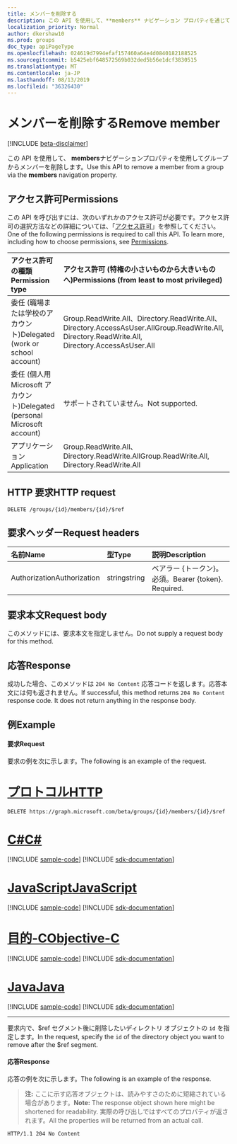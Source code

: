 ```yaml
---
title: メンバーを削除する
description: この API を使用して、**members** ナビゲーション プロパティを通じて Office 365 のグループ、セキュリティ グループ、メールが有効なセキュリティ グループからメンバーを削除できます。ユーザーや他のグループを削除できます。
localization_priority: Normal
author: dkershaw10
ms.prod: groups
doc_type: apiPageType
ms.openlocfilehash: 024619d7994efaf157460a64e4d0840182188525
ms.sourcegitcommit: b5425ebf648572569b032ded5b56e1dcf3830515
ms.translationtype: MT
ms.contentlocale: ja-JP
ms.lasthandoff: 08/13/2019
ms.locfileid: "36326430"
---
```

# <a name="remove-member"></a><span data-ttu-id="6aa42-104">メンバーを削除する</span><span class="sxs-lookup"><span data-stu-id="6aa42-104">Remove member</span></span>

[!INCLUDE [beta-disclaimer](../../includes/beta-disclaimer.md)]

<span data-ttu-id="6aa42-105">この API を使用して、 **members**ナビゲーションプロパティを使用してグループからメンバーを削除します。</span><span class="sxs-lookup"><span data-stu-id="6aa42-105">Use this API to remove a member from a group via the **members** navigation property.</span></span>

## <a name="permissions"></a><span data-ttu-id="6aa42-106">アクセス許可</span><span class="sxs-lookup"><span data-stu-id="6aa42-106">Permissions</span></span>
<span data-ttu-id="6aa42-p102">この API を呼び出すには、次のいずれかのアクセス許可が必要です。アクセス許可の選択方法などの詳細については、「[アクセス許可](/graph/permissions-reference)」を参照してください。</span><span class="sxs-lookup"><span data-stu-id="6aa42-p102">One of the following permissions is required to call this API. To learn more, including how to choose permissions, see [Permissions](/graph/permissions-reference).</span></span>

|<span data-ttu-id="6aa42-109">アクセス許可の種類</span><span class="sxs-lookup"><span data-stu-id="6aa42-109">Permission type</span></span>      | <span data-ttu-id="6aa42-110">アクセス許可 (特権の小さいものから大きいものへ)</span><span class="sxs-lookup"><span data-stu-id="6aa42-110">Permissions (from least to most privileged)</span></span>              |
|:--------------------|:---------------------------------------------------------|
|<span data-ttu-id="6aa42-111">委任 (職場または学校のアカウント)</span><span class="sxs-lookup"><span data-stu-id="6aa42-111">Delegated (work or school account)</span></span> | <span data-ttu-id="6aa42-112">Group.ReadWrite.All、Directory.ReadWrite.All、Directory.AccessAsUser.All</span><span class="sxs-lookup"><span data-stu-id="6aa42-112">Group.ReadWrite.All, Directory.ReadWrite.All, Directory.AccessAsUser.All</span></span> |
|<span data-ttu-id="6aa42-113">委任 (個人用 Microsoft アカウント)</span><span class="sxs-lookup"><span data-stu-id="6aa42-113">Delegated (personal Microsoft account)</span></span> | <span data-ttu-id="6aa42-114">サポートされていません。</span><span class="sxs-lookup"><span data-stu-id="6aa42-114">Not supported.</span></span> |
|<span data-ttu-id="6aa42-115">アプリケーション</span><span class="sxs-lookup"><span data-stu-id="6aa42-115">Application</span></span> | <span data-ttu-id="6aa42-116">Group.ReadWrite.All、Directory.ReadWrite.All</span><span class="sxs-lookup"><span data-stu-id="6aa42-116">Group.ReadWrite.All, Directory.ReadWrite.All</span></span> |

## <a name="http-request"></a><span data-ttu-id="6aa42-117">HTTP 要求</span><span class="sxs-lookup"><span data-stu-id="6aa42-117">HTTP request</span></span>
<!-- { "blockType": "ignored" } -->
```http
DELETE /groups/{id}/members/{id}/$ref
```

## <a name="request-headers"></a><span data-ttu-id="6aa42-118">要求ヘッダー</span><span class="sxs-lookup"><span data-stu-id="6aa42-118">Request headers</span></span>
| <span data-ttu-id="6aa42-119">名前</span><span class="sxs-lookup"><span data-stu-id="6aa42-119">Name</span></span>       | <span data-ttu-id="6aa42-120">型</span><span class="sxs-lookup"><span data-stu-id="6aa42-120">Type</span></span> | <span data-ttu-id="6aa42-121">説明</span><span class="sxs-lookup"><span data-stu-id="6aa42-121">Description</span></span>|
|:---------------|:--------|:----------|
| <span data-ttu-id="6aa42-122">Authorization</span><span class="sxs-lookup"><span data-stu-id="6aa42-122">Authorization</span></span>  | <span data-ttu-id="6aa42-123">string</span><span class="sxs-lookup"><span data-stu-id="6aa42-123">string</span></span>  | <span data-ttu-id="6aa42-p103">ベアラー {トークン}。必須。</span><span class="sxs-lookup"><span data-stu-id="6aa42-p103">Bearer {token}. Required.</span></span> |

## <a name="request-body"></a><span data-ttu-id="6aa42-126">要求本文</span><span class="sxs-lookup"><span data-stu-id="6aa42-126">Request body</span></span>
<span data-ttu-id="6aa42-127">このメソッドには、要求本文を指定しません。</span><span class="sxs-lookup"><span data-stu-id="6aa42-127">Do not supply a request body for this method.</span></span>

## <a name="response"></a><span data-ttu-id="6aa42-128">応答</span><span class="sxs-lookup"><span data-stu-id="6aa42-128">Response</span></span>
<span data-ttu-id="6aa42-p104">成功した場合、このメソッドは `204 No Content` 応答コードを返します。応答本文には何も返されません。</span><span class="sxs-lookup"><span data-stu-id="6aa42-p104">If successful, this method returns `204 No Content` response code. It does not return anything in the response body.</span></span>

## <a name="example"></a><span data-ttu-id="6aa42-131">例</span><span class="sxs-lookup"><span data-stu-id="6aa42-131">Example</span></span>
#### <a name="request"></a><span data-ttu-id="6aa42-132">要求</span><span class="sxs-lookup"><span data-stu-id="6aa42-132">Request</span></span>
<span data-ttu-id="6aa42-133">要求の例を次に示します。</span><span class="sxs-lookup"><span data-stu-id="6aa42-133">The following is an example of the request.</span></span>

# <a name="httptabhttp"></a>[<span data-ttu-id="6aa42-134">プロトコル</span><span class="sxs-lookup"><span data-stu-id="6aa42-134">HTTP</span></span>](#tab/http)
<!-- {
  "blockType": "request",
  "name": "delete_member_from_group"
}-->
```http
DELETE https://graph.microsoft.com/beta/groups/{id}/members/{id}/$ref
```
# <a name="ctabcsharp"></a>[<span data-ttu-id="6aa42-135">C#</span><span class="sxs-lookup"><span data-stu-id="6aa42-135">C#</span></span>](#tab/csharp)
[!INCLUDE [sample-code](../includes/snippets/csharp/delete-member-from-group-csharp-snippets.md)]
[!INCLUDE [sdk-documentation](../includes/snippets/snippets-sdk-documentation-link.md)]

# <a name="javascripttabjavascript"></a>[<span data-ttu-id="6aa42-136">JavaScript</span><span class="sxs-lookup"><span data-stu-id="6aa42-136">JavaScript</span></span>](#tab/javascript)
[!INCLUDE [sample-code](../includes/snippets/javascript/delete-member-from-group-javascript-snippets.md)]
[!INCLUDE [sdk-documentation](../includes/snippets/snippets-sdk-documentation-link.md)]

# <a name="objective-ctabobjc"></a>[<span data-ttu-id="6aa42-137">目的-C</span><span class="sxs-lookup"><span data-stu-id="6aa42-137">Objective-C</span></span>](#tab/objc)
[!INCLUDE [sample-code](../includes/snippets/objc/delete-member-from-group-objc-snippets.md)]
[!INCLUDE [sdk-documentation](../includes/snippets/snippets-sdk-documentation-link.md)]

# <a name="javatabjava"></a>[<span data-ttu-id="6aa42-138">Java</span><span class="sxs-lookup"><span data-stu-id="6aa42-138">Java</span></span>](#tab/java)
[!INCLUDE [sample-code](../includes/snippets/java/delete-member-from-group-java-snippets.md)]
[!INCLUDE [sdk-documentation](../includes/snippets/snippets-sdk-documentation-link.md)]

---

<span data-ttu-id="6aa42-139">要求内で、$ref セグメント後に削除したいディレクトリ オブジェクトの `id` を指定します。</span><span class="sxs-lookup"><span data-stu-id="6aa42-139">In the request, specify the `id` of the directory object you want to remove after the $ref segment.</span></span>

#### <a name="response"></a><span data-ttu-id="6aa42-140">応答</span><span class="sxs-lookup"><span data-stu-id="6aa42-140">Response</span></span>
<span data-ttu-id="6aa42-141">応答の例を次に示します。</span><span class="sxs-lookup"><span data-stu-id="6aa42-141">The following is an example of the response.</span></span>
><span data-ttu-id="6aa42-142">**注:** ここに示す応答オブジェクトは、読みやすさのために短縮されている場合があります。</span><span class="sxs-lookup"><span data-stu-id="6aa42-142">**Note:** The response object shown here might be shortened for readability.</span></span> <span data-ttu-id="6aa42-143">実際の呼び出しではすべてのプロパティが返されます。</span><span class="sxs-lookup"><span data-stu-id="6aa42-143">All the properties will be returned from an actual call.</span></span>
<!-- {
  "blockType": "response",
  "truncated": true,
  "@odata.type": "microsoft.graph.directoryObject"
} -->
```http
HTTP/1.1 204 No Content
```

<!-- uuid: 8fcb5dbc-d5aa-4681-8e31-b001d5168d79
2015-10-25 14:57:30 UTC -->
<!--
{
  "type": "#page.annotation",
  "description": "Create member",
  "keywords": "",
  "section": "documentation",
  "tocPath": "",
  "suppressions": [
  ]
}
-->
